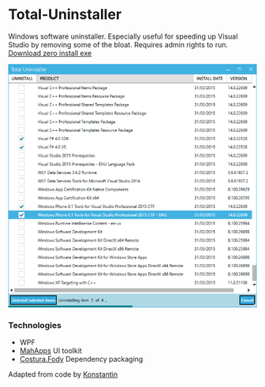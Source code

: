 # Total-Uninstaller

Windows software uninstaller. Especially useful for speeding up Visual Studio by removing some of the bloat. Requires admin rights to run. [Download zero install exe](https://github.com/tsasioglu/Total-Uninstaller/blob/master/TotalUninstaller/bin/TotalUninstaller.exe?raw=true)

![screenshot](TotalUninstaller/img/screenshot.png)

### Technologies

- WPF
- [MahApps](http://mahapps.com/) UI toolkit
- [Costura.Fody](https://github.com/Fody/Costura) Dependency packaging


Adapted from code by [Konstantin](https://totaluninstaller.codeplex.com/)
